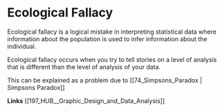 # Ecological Fallacy 

Ecological fallacy is a logical mistake in interpreting statistical data where information about the population is used to infer information about the individual. 

Ecological fallacy occurs when you try to tell stories on a level of analysis that is different than the level of analysis of your data. 

This can be explained as a problem due to [[74_Simpsons_Paradox | Simpsons Paradox]]

**Links**
[[197_HUB__Graphic_Design_and_Data_Analysis]]

